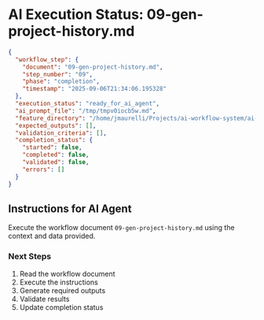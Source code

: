 # AI Execution Status: 09-gen-project-history.md

```json
{
  "workflow_step": {
    "document": "09-gen-project-history.md",
    "step_number": "09",
    "phase": "completion",
    "timestamp": "2025-09-06T21:34:06.195328"
  },
  "execution_status": "ready_for_ai_agent",
  "ai_prompt_file": "/tmp/tmpv0iocb5w.md",
  "feature_directory": "/home/jmaurelli/Projects/ai-workflow-system/ai-workflow/features/2025-09-06-standalone-20250906-213402",
  "expected_outputs": [],
  "validation_criteria": [],
  "completion_status": {
    "started": false,
    "completed": false,
    "validated": false,
    "errors": []
  }
}
```

## Instructions for AI Agent

Execute the workflow document `09-gen-project-history.md` using the context and data provided.

### Next Steps
1. Read the workflow document
2. Execute the instructions
3. Generate required outputs
4. Validate results
5. Update completion status
